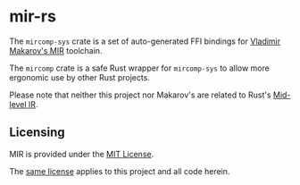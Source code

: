 # mir-rs

The `mircomp-sys` crate is a set of auto-generated FFI bindings for [Vladimir Makarov's MIR](https://github.com/vnmakarov/mir) toolchain.

The `mircomp` crate is a safe Rust wrapper for `mircomp-sys` to allow more ergonomic use by other Rust projects.

Please note that neither this project nor Makarov's are related to Rust's [Mid-level IR](https://rustc-dev-guide.rust-lang.org/mir/index.html).

## Licensing

MIR is provided under the [MIT License](https://github.com/vnmakarov/mir/blob/master/LICENSE).

The [same license](./LICENSE) applies to this project and all code herein.
